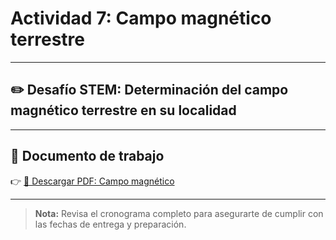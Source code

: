 # Actividad 7: Campo magnético terrestre

---

## ✏️ Desafío STEM: Determinación del campo magnético terrestre en su localidad

---

## 📄 Documento de trabajo

👉 [📎 Descargar PDF: Campo magnético](../FIEM/MagneticField.pdf)

---

> **Nota:** Revisa el cronograma completo para asegurarte de cumplir con las fechas de entrega y preparación.
